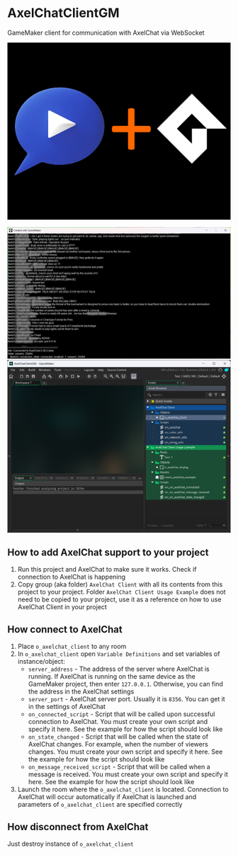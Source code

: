 # AxelChatClientGM
GameMaker client for communication with AxelChat via WebSocket

<p align="center">
  <img src="misc/AxelChat+GameMaker.png">
</p>

<img src="misc/screenshot1.png">

<img src="misc/screenshot2.png">

## How to add AxelChat support to your project
1. Run this project and AxelChat to make sure it works. Check if connection to AxelChat is happening
2. Copy group (aka folder) `AxelChat Client` with all its contents from this project to your project. Folder `AxelChat Client Usage Example` does not need to be copied to your project, use it as a reference on how to use AxelChat Client in your project

## How connect to AxelChat
1. Place `o_axelchat_client` to any room
2. In `o_axelchat_client` open `Variable Definitions` and set variables of instance/object:
	* `server_address` - The address of the server where AxelChat is running. If AxelChat is running on the same device as the GameMaker project, then enter `127.0.0.1`. Otherwise, you can find the address in the AxelChat settings
    * `server_port` - AxelChat server port. Usually it is `8356`. You can get it in the settings of AxelChat
	* `on_connected_script` - Script that will be called upon successful connection to AxelChat. You must create your own script and specify it here. See the example for how the script should look like
    * `on_state_changed` - Script that will be called when the state of AxelChat changes. For example, when the number of viewers changes. You must create your own script and specify it here. See the example for how the script should look like
    * `on_message_received_script` - Script that will be called when a message is received. You must create your own script and specify it here. See the example for how the script should look like
3. Launch the room where the `o_axelchat_client` is located. Connection to AxelChat will occur automatically if AxelChat is launched and parameters of `o_axelchat_client` are specified correctly

## How disconnect from AxelChat
Just destroy instance of `o_axelchat_client`
